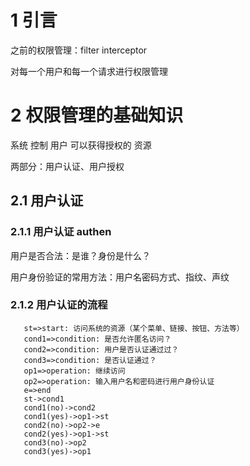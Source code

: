 # 1 引言

之前的权限管理：filter interceptor

对每一个用户和每一个请求进行权限管理

# 2 权限管理的基础知识

系统 控制 用户 可以获得授权的 资源

两部分：用户认证、用户授权

## 2.1 用户认证

### 2.1.1 用户认证 authen

用户是否合法：是谁？身份是什么？

用户身份验证的常用方法：用户名密码方式、指纹、声纹

### 2.1.2 用户认证的流程

```flow
   st=>start: 访问系统的资源（某个菜单、链接、按钮、方法等）
   cond1=>condition: 是否允许匿名访问？
   cond2=>condition: 用户是否认证通过过？
   cond3=>condition: 是否认证通过？
   op1=>operation: 继续访问
   op2=>operation: 输入用户名和密码进行用户身份认证
   e=>end
   st->cond1
   cond1(no)->cond2
   cond1(yes)->op1->st
   cond2(no)->op2->e
   cond2(yes)->op1->st
   cond3(no)->op2
   cond3(yes)->op1
   


```

 